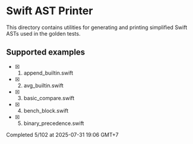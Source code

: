 # Swift AST Printer

This directory contains utilities for generating and printing simplified Swift ASTs used in the golden tests.

## Supported examples

- [x] 1. append_builtin.swift
- [x] 2. avg_builtin.swift
- [x] 3. basic_compare.swift
- [x] 4. bench_block.swift
- [x] 5. binary_precedence.swift

Completed 5/102 at 2025-07-31 19:06 GMT+7
